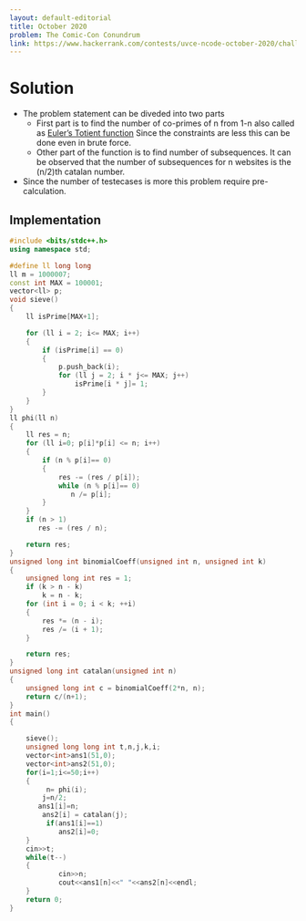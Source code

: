 ```yaml
---
layout: default-editorial
title: October 2020
problem: The Comic-Con Conundrum
link: https://www.hackerrank.com/contests/uvce-ncode-october-2020/challenges/q2-13
---
```


# Solution

- The problem statement can be diveded into two parts
  - First part is to find the number of co-primes of n from 1-n also called as [Euler’s Totient function](https://en.wikipedia.org/wiki/Euler%27s_totient_function) Since the constraints are less this can be done even in brute force.
  - Other part of the function is to find number of subsequences. It can be observed that the number of subsequences for n websites is the (n/2)th catalan number.
- Since the number of testecases is more this problem require pre-calculation.

## Implementation

```cpp
#include <bits/stdc++.h>
using namespace std;

#define ll long long
ll m = 1000007;
const int MAX = 100001;
vector<ll> p;
void sieve()
{
    ll isPrime[MAX+1];

    for (ll i = 2; i<= MAX; i++)
    {
        if (isPrime[i] == 0)
        {
            p.push_back(i);
            for (ll j = 2; i * j<= MAX; j++)
                isPrime[i * j]= 1;
        }
    }
}
ll phi(ll n)
{
    ll res = n;
    for (ll i=0; p[i]*p[i] <= n; i++)
    {
        if (n % p[i]== 0)
        {
            res -= (res / p[i]);
            while (n % p[i]== 0)
               n /= p[i];
        }
    }
    if (n > 1)
       res -= (res / n);

    return res;
}
unsigned long int binomialCoeff(unsigned int n, unsigned int k)
{
    unsigned long int res = 1;
    if (k > n - k)
        k = n - k;
    for (int i = 0; i < k; ++i)
    {
        res *= (n - i);
        res /= (i + 1);
    }

    return res;
}
unsigned long int catalan(unsigned int n)
{
    unsigned long int c = binomialCoeff(2*n, n);
    return c/(n+1);
}
int main()
{

    sieve();
    unsigned long long int t,n,j,k,i;
    vector<int>ans1(51,0);
    vector<int>ans2(51,0);
    for(i=1;i<=50;i++)
    {
         n= phi(i);
        j=n/2;
       ans1[i]=n;
        ans2[i] = catalan(j);
         if(ans1[i]==1)
            ans2[i]=0;
    }
    cin>>t;
    while(t--)
    {
            cin>>n;
            cout<<ans1[n]<<" "<<ans2[n]<<endl;
    }
    return 0;
}
```

